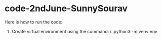 # code-2ndJune-SunnySourav

Here is how to run the code:

1. Create virtual environment using the command:
    i.  python3 -m venv env
    
